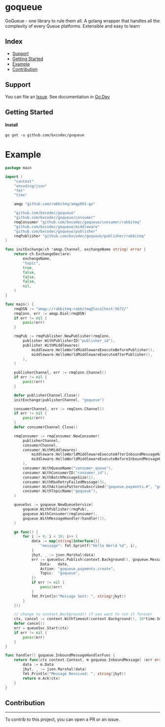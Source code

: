 # goqueue

GoQueue - one library to rule them all. A golang wrapper that handles all the complexity of every Queue platforms. Extensible and easy to learn

## Index

- [Support](#support)
- [Getting Started](#getting-started)
- [Example](#example)
- [Contribution](#contribution)

## Support

You can file an [Issue](https://github.com/bxcodec/goqueue/issues/new).
See documentation in [Go.Dev](https://pkg.go.dev/github.com/bxcodec/goqueue?tab=doc)

## Getting Started

#### Install

```shell
go get -u github.com/bxcodec/goqueue
```

# Example

```go
package main

import (
	"context"
	"encoding/json"
	"fmt"
	"time"

	amqp "github.com/rabbitmq/amqp091-go"

	"github.com/bxcodec/goqueue"
	"github.com/bxcodec/goqueue/consumer"
	rmqConsumer "github.com/bxcodec/goqueue/consumer/rabbitmq"
	"github.com/bxcodec/goqueue/middleware"
	"github.com/bxcodec/goqueue/publisher"
	rmqPublisher "github.com/bxcodec/goqueue/publisher/rabbitmq"
)

func initExchange(ch *amqp.Channel, exchangeName string) error {
	return ch.ExchangeDeclare(
		exchangeName,
		"topic",
		true,
		false,
		false,
		false,
		nil,
	)
}

func main() {
	rmqDSN := "amqp://rabbitmq:rabbitmq@localhost:5672/"
	rmqConn, err := amqp.Dial(rmqDSN)
	if err != nil {
		panic(err)
	}

	rmqPub := rmqPublisher.NewPublisher(rmqConn,
		publisher.WithPublisherID("publisher_id"),
		publisher.WithMiddlewares(
			middleware.HelloWorldMiddlewareExecuteBeforePublisher(),
			middleware.HelloWorldMiddlewareExecuteAfterPublisher(),
		),
	)

	publisherChannel, err := rmqConn.Channel()
	if err != nil {
		panic(err)
	}

	defer publisherChannel.Close()
	initExchange(publisherChannel, "goqueue")

	consumerChannel, err := rmqConn.Channel()
	if err != nil {
		panic(err)
	}
	defer consumerChannel.Close()

	rmqConsumer := rmqConsumer.NewConsumer(
		publisherChannel,
		consumerChannel,
		consumer.WithMiddlewares(
			middleware.HelloWorldMiddlewareExecuteAfterInboundMessageHandler(),
			middleware.HelloWorldMiddlewareExecuteBeforeInboundMessageHandler(),
		),
		consumer.WithQueueName("consumer_queue"),
		consumer.WithConsumerID("consumer_id"),
		consumer.WithBatchMessageSize(1),
		consumer.WithMaxRetryFailedMessage(3),
		consumer.WithActionsPatternSubscribed("goqueue.payments.#", "goqueue.users.#"),
		consumer.WithTopicName("goqueue"),
	)

	queueSvc := goqueue.NewQueueService(
		goqueue.WithPublisher(rmqPub),
		goqueue.WithConsumer(rmqConsumer),
		goqueue.WithMessageHandler(handler()),
	)

	go func() {
		for i := 0; i < 10; i++ {
			data := map[string]interface{}{
				"message": fmt.Sprintf("Hello World %d", i),
			}
			jbyt, _ := json.Marshal(data)
			err := queueSvc.Publish(context.Background(), goqueue.Message{
				Data:   data,
				Action: "goqueue.payments.create",
				Topic:  "goqueue",
			})
			if err != nil {
				panic(err)
			}
			fmt.Println("Message Sent: ", string(jbyt))
		}
	}()

	// change to context.Background() if you want to run it forever
	ctx, cancel := context.WithTimeout(context.Background(), 10*time.Second)
	defer cancel()
	err = queueSvc.Start(ctx)
	if err != nil {
		panic(err)
	}
}

func handler() goqueue.InboundMessageHandlerFunc {
	return func(ctx context.Context, m goqueue.InboundMessage) (err error) {
		data := m.Data
		jbyt, _ := json.Marshal(data)
		fmt.Println("Message Received: ", string(jbyt))
		return m.Ack(ctx)
	}
}
```

## Contribution

---

To contrib to this project, you can open a PR or an issue.
